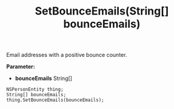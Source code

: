 ﻿---
uid: crmscript_ref_NSPersonEntity_SetBounceEmails
title: SetBounceEmails(String[] bounceEmails)
intellisense: NSPersonEntity.SetBounceEmails
keywords: NSPersonEntity, GetBounceEmails
so.topic: reference
---

Email addresses with a positive bounce counter.

**Parameter:** 
 - **bounceEmails** String[]

```crmscript
NSPersonEntity thing;
String[] bounceEmails;
thing.SetBounceEmails(bounceEmails);
```

